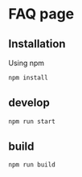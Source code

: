 # FAQ page

## Installation

Using npm

```bash
npm install
```

## develop

```python
npm run start
```

## build

```python
npm run build
```
